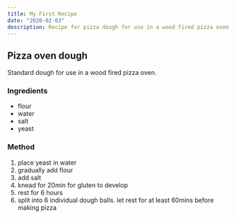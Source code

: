 ```yaml
---
title: My First Recipe
date: "2020-02-03"
description: Recipe for pizza dough for use in a wood fired pizza oven.
---
```


## Pizza oven dough

Standard dough for use in a wood fired pizza oven.

### Ingredients

- flour
- water
- salt
- yeast

### Method

1. place yeast in water
2. gradually add flour
3. add salt
4. knead for 20min for gluten to develop
5. rest for 6 hours
6. split into 6 individual dough balls. let rest for at least 60mins before making pizza
